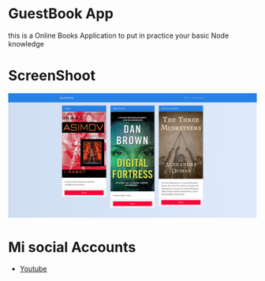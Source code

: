 # GuestBook App
this is a Online Books Application to put in practice your basic Node knowledge

# ScreenShoot

![GitHub Logo](docs/screenshot.png)

# Mi social Accounts
- [Youtube](https://www.youtube.com/channel/UCX9NJ471o7Wie1DQe94RVIg)
